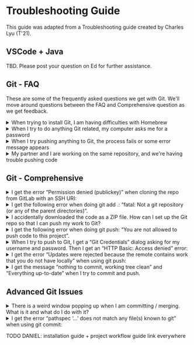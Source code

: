 # Troubleshooting Guide

This guide was adapted from a Troubleshooting guide created by Charles Lyu (T'21). 

## VSCode + Java

TBD. Please post your question on Ed for further assistance. 

## Git - FAQ

These are some of the frequently asked questions we get with Git. We'll move around questions between the FAQ and Comprehensive question as we get feedback.

<details>
<summary>When trying to install Git, I am having difficulties with Homebrew</summary>
<br>

- If the student has already successfully installed Homebrew, have them run the command `brew install git` (no $). If that fails, have them reinstall Homebrew and then repeat the process.

- If they are having difficulty installing Homebrew, a general rule of thumb is to make sure that the student's OS is up to date. If the student is not on the most recently available OS, have them update in order to increase chances of success. Afterwards, run the commands supplied on the Homebrew page again.

- If the student is having any difficulty with their `bin` folder not existing or any other fatal directory issues, refer the student to OIT; their machine needs serious maintenance and restructuring.

</details>

<details>
<summary>When I try to do anything Git related, my computer asks me for a password</summary>
<br>

- If the student has been able to use Git successfully in the past, then they **cloned with HTTPS instead of SSH**. To resolve this issue, have them save the code they have written so far locally (*not in IdeaProjects*), repull the project via SSH, and then replace the files in their new starter code with their locally stored code.

- If the student has never used Git successfully, then they need to **reconfigure their SSH key**. When doing so, walk through them through the steps detailed in the key configuration guide [here](https://coursework.cs.duke.edu/cs201projects/resources-201/-/blob/main/installingSoftware.md) and lend attention to two important details:

    1. The student must set save the key to a default location (press "Enter" once) and then set a default password (press "Enter" twice)

    2. When linking the key to GitLab, the student must access their account at `coursework.cs.duke.edu` and login via Shibboleth. They should *not* login in at `gitlab.oit.duke.edu` with a username and password.

- If the student is still unable to configure their SSH key after following the above steps, then they likely *have another primary SSH key for personal/professional use*. To work around this, run the following set of UNIX commands and then reattempt linking the SSH key to GitLab:

```bash
eval $(ssh-agent -s)
ssh-add ~/.ssh/id_ed25519
```

</details>


<details>
<summary>When I try pushing anything to Git, the process fails or some error message appears</summary>
<br>

- First, check whether the student **has been successful in the past with Git**. If they have not, run a quick diagnostic to see if they have configured their SSH key properly by running `ssh -T git@coursework.cs.duke.edu`.

- Next, ask the student if they forked the repository, and if they are not sure, go to the GitLab page and check if they did so. If the student did not fork the repository, have them save their code in a secure place, delete the repository from IdeaProjects, fork the repository, and then repull it. 

- Otherwise, make sure that the student is in the proper directory by having them run the command `pwd` in their terminal. If they are not, make sure that they follow the proper file path and eventually `cd IdeaProjects` and then `cd project_name`.

- From here, make sure that the student writes the following three UNIX commands while in the proper directory:

```bash
git add .
git commit -m "write comment here"
git push
```

- Now suppose the student follows all of those steps, yet they receive the following error message

```bash
/Users/student/.config/git/ignore: Permission denied
Users/student/.config/git/attributes: Permission denied
```

This means that the student has certain permission errors on their machine. To resolve this issue, have the student return to their home directory by running `cd ~`,
 run `sudo chmod 755 .config`, and then type in their password for their device.

</details>

<details>
<summary>My partner and I are working on the same repository, and we're having trouble pushing code</summary>
<br>

- The code is being rejected because their local commits (changes) are not in sync with the remote history. This happens if both people are working on the same repo on different computers, or if several people are collaborating on the same repository. If computer A pushes changes to GitLab, and computer B also pushes, GitLab could not tell whether it should accept A's or B's changes, so the push will be rejected.

- To resolve this, they will need to `git pull` from remote. To do so, they should run the following set of commands:

```bash
git pull
//potentially resolve merge conflict manually
git push
```

- In the event that Git is not able to automatically resolve the issue, the student will have to resolve the issue manually. Running the three `git add .`, `git commit -m "comment"`, and `git push` commands should resolve the issue.

- If you would like to learn more about Git merge conflicts, feel free to watch the video [here](https://duke.zoom.us/rec/play/SaYwuDmE_e1ktnTdXyZFlUB4Je0jAp90JJsYpv6nGO_6xgn2eTFqcR9poqNQpKOqlswpyR54w5lkpw.jhA1Dob-5DIFNjdB?continueMode=true&_x_zm_rtaid=WRHafTqZSU-Bw07DppwXJg.1614437909258.5f6f5e1afb9e427d7e1e52e2574318f9&_x_zm_rhtaid=958) for your own edification. 

</details>

## Git - Comprehensive

<details>
<summary>I get the error “Permission denied (publickey)” when cloning the repo from GitLab with an SSH URI:</summary>

```
Permission denied (publickey).
fatal: Could not read from remote repository.
Please make sure you have the correct access rights
and the repository exists.
```

Special thanks to former CS201 Head UTA, Morton Mo, for this section of the guide.

You have either not created an SSH Key on your computer, or have not pasted it in to your GitLab profile correctly. Refer to the installation guide on how to set up SSH Keys. **Make sure you upload the public key to https://coursework.cs.duke.edu, not https://gitlab.cs.duke.edu.**

If you have already done so but still get the error, verify the fingerprints of your SSH keys match locally and remotely. Run the following commands in your computer's Terminal (or Git Bash on Windows):

```
ssh-keygen -E md5 -lf ~/.ssh/id_ed25519.pub
ssh-keygen -E md5 -lf ~/.ssh/id_ed25519
```

Both outputs should match.
Then, on the “Settings” -> “SSH Keys” page on GitLab, verify the fingerprint matches with the output of commands above:

<div align="middle">
  <img src="images/troubleshooting-fingerprint.png" width="400" />
</div>

If the fingerprint does not match, you’re using the wrong key. Try uploading the correct public key to GitLab or generate a new one.

Prior to generating a new key, make sure any other SSH keys are deleted. Navigate to your This PC (Windows) or /Users/yourUsername (Mac) folder, navigate to the .ssh folder, and delete all contents inside, which will allow you to start over from scratch.
</details>

<details>
<summary>I get the following error when doing git add .: “fatal: Not a git repository (or any of the parent directories)”.</summary>
<br>

The error message means the current directory your Terminal/Bash/CMD is in is not a Git repository. _**Make sure you’re working in the correct directory: it should be the root of your project folder for this specific assignment**_, which is typically named after the project name. 

In particular, make sure you’re NOT in the src folder, and NOT in a generic workspace for the course (e.g. “CS201”).

In a Mac Terminal or Git Bash on Windows, you can type `pwd` to show the current path. 

If you cloned the project repository correctly, you should see `(main)` appear after your project path, indicating you are in a Git repository. If this is not the case AND you are sure you are in the right repository, it means your project directory was not initialized as a Git repository, probably because you didn’t create it properly or accidentally deleted some files. See the next bullet point (I accidentially downloaded the code as a ZIP file...) for advice.
</details>

<details>
<summary>I accidentally downloaded the code as a ZIP file. How can I set up the Git repo so that I can push my work to Git?</summary>
<br>

First, make sure you have actually forked the repo (so that it’s under your own namespace and not the 201fall20 namespace or some other variant). Refer to the project workflow for instructions.

Open a Terminal or CMD and navigate to your directory. Make sure you’re in the root folder of your project: it should contain a src subdirectory which has all the Java files.

Then use the following commands:

```
git init
git remote add origin <your-project-URI>
git add .
git commit -m "Initial commit"
git push -f -u origin master
```

Replacing `<your-project-URI>` with the SSH URI of your project, which can be copied from the GitLab project home page (see Step 2 of the Project Workflow guide). Make sure the SSH URI looks like:

`git@coursework.cs.duke.edu:firstname.lastname/projectname.git`

(Make sure it has your own namespace and not 201fall20 or some other variant!)

These commands will initialize the directory as a Git repository and link it to the remote repo.

Careful: Don’t leave out the “-f -u” in git push! This means the git push command here is forced, which means it will override any changes you made in the remote repository on GitLab. If you’ve made changes there (via another computer probably) and you want to keep them, manually put the changes into the files on your local computer first.

**FINALLY: If all of the above does not work, then copy your modified files into a separate folder and start over with cloning your fork/local copy of the project, then copy and paste in your code.**

</details>

<details>
<summary>I get the following error when doing git push: “You are not allowed to push code to this project”.</summary>
<br>

```
> GitLab: You are not allowed to push code to this project.
fatal: Could not read from remote repository.

Please make sure you have the correct access rights
and the repository exists.
```

You do not have permission to push to this remote repo. It’s probably because you cloned the repo from the 201 namespace (e.g. 201fall20), instead of your personal, forked repo.

- First, make sure you have actually forked the repo. Refer to this document for instructions.
  - Copy the SSH URI from the “Clone” button to the right of your GitLab project home page (refer to Step 2 here). 
  - It should look like `git@coursework.cs.duke.edu:firstname.lastname/projectname.git` (Make sure it has your own namespace and not 201fall20!)

In a Terminal or CMD, navigate to your local project folder, and use the following command to change the remote repository to use the SSH URI:

`git remote set-url origin <SSH-URI>`

Replace `<SSH-URI>` with the actual SSH URI of your GitLab project that you just copied.
You can then use

`git remote get-url origin`

To verify the URI is correct. If yes, try pushing again.

</details>

<details>
<summary>When I try to push to Git, I get a “Git Credentials” dialog asking for my username and password. Then I get an “HTTP Basic: Access denied” error:</summary>
<br>

```
remote: HTTP Basic: Access denied
fatal: Authentication failed for 'YOUR-URI'
```

You are using the HTTP protocol instead of the SSH protocol, i.e. you cloned the repo using the HTTPS URI. 

Copy the SSH URI from the “Clone” button to the right of your GitLab project home page (refer to Step 2 here). It should look like 
`git@coursework.cs.duke.edu:firstname.lastname/projectname.git`
(Make sure it has your own namespace and not 201fall20 or some other variant!)

Then, in a Terminal or CMD, navigate to your project directory and use the following command to change the remote repository to use the SSH URI:

`git remote set-url origin <SSH-URI>`
 
Replace `<SSH-URI>` with the actual SSH URI of your GitLab project.
You can then use

`git remote get-url origin`

To verify the URI is correct.

</details>

<details>
<summary>I get the error “Updates were rejected because the remote contains work that you do not have locally” when using git push:</summary>
<br>

```
! [rejected]        master -> master (fetch first)
error: failed to push some refs to 'YOUR-URI'
hint: Updates were rejected because the remote contains work that you do
hint: not have locally. This is usually caused by another repository pushing
hint: to the same ref. You may want to first integrate the remote changes
hint: (e.g., 'git pull ...') before pushing again.
hint: See the 'Note about fast-forwards' in 'git push --help' for details.
```

You code is being rejected because your local commits (changes) are not in sync with the remote history. This could happen if you are working on the same repo on different computers, or if several people are collaborating on the same repo (for group assignments). If computer A pushes changes to GitLab, and computer B also pushes, GitLab could not tell whether it should accept A's or B's changes, so push will be rejected. To fix this, simply git pull from remote before pushing to it:

```
git pull
# resolve merge conflicts as needed
# fill in merge message
git push
```

When you do this, Git will load the remote changes that your local repo does not have. It will try to automatically resolve any conflicts, but occasionally you need to resolve them manually. If you’re prompted to do that after git pull, open the files in IntelliJ and make the necessary changes, then use git add . and git commit -m "..." commands to make a new commit before git push.

[Here](https://duke.zoom.us/rec/share/55RoH5Xf1E9JYK_k4kDyZ6wwMJ65T6a8hyBPq6cOxRvt74iM19Y1ayW22FUeoW7t) is a video of CS201 Spring ‘20 Head UTAs explaining how to use Git in groups. The last part of the video mentions how to resolve merge conflicts like this.

</details>

<details>
<summary>I get the message “nothing to commit, working tree clean” and “Everything up-to-date” when I try to commit and push.</summary>
<br>
You have not made any changes in your current repo. Check that you have saved all files.

If you’re certain you made some changes but this error still occurs, you may have cloned multiple copies of the same repo on your computer. Make sure you’re working on the correct one.

You can use `pwd` in Terminal or Git Bash to show the current path of the repo you’re trying to push. You can also see the path of your VS Code project by right clicking on the File Explorer and clicking "Copy Path." Verify the two paths are the same.

<div align="middle">
  <img src="images/troubleshooting-copypath.png" width="400" />
</div>

</details>


## Advanced Git Issues

<details>
<summary>There is a weird window popping up when I am committing / merging. What is it and what do I do with it?</summary>
<br>
This is a command-line editor. This usually happens when you forget to specify the -m flag when committing, so Git did not get your commit message. 
Depending on your configurations, it could either be a nano editor (default for Mac), a vi editor (default for some Linux distributions), or an emacs editor. To save the message and exit, follow these steps:

- Your Terminal window should tell you what editor you are currently using. Depending on this, move to different steps
- If vi(m) is shown, follow this tutorial: https://www.cyberciti.biz/faq/linux-unix-exit-vim-editor/ 
- If nano is shown, follow this tutorial: https://wiki.gentoo.org/wiki/Nano/Basics_Guide
- If emacs is shown, follow this tutorial: https://ftp.gnu.org/old-gnu/Manuals/emacs/html_node/emacs_18.html
</details>


<details>
<summary>I get the error “pathspec ‘...’ does not match any file(s) known to git” when using git commit:</summary>
<br>

```
> git commit -m “my commit message”
error: pathspec 'commit' does not match any file(s) known to git
error: pathspec 'message' does not match any file(s) known to git
```

- Make sure you included the -m in the git commit command.
- Make sure you put the commit message in either single or double quotes.
- Make sure the quotation marks are regular ones (""), not “smart” ones (“”). This issue can occur if you copied the commands from Google Docs or other text editors. To fix this, delete the quotation marks from Terminal/Command Prompt and then type them again manually.

</details>



TODO DANIEL: installation guide + project workflow guide link everywhere


